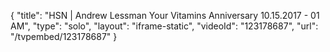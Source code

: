 {
    "title": "HSN | Andrew Lessman Your Vitamins Anniversary 10.15.2017 - 01 AM",
    "type": "solo",
    "layout": "iframe-static",
    "videoId": "123178687",
    "url": "\/tvpembed\/123178687"
}